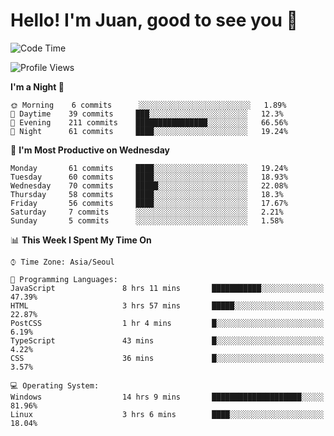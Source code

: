 # Hello! I'm Juan, good to see you 👋

<!--
**Y-k-Y/Y-k-Y** is a ✨ _special_ ✨ repository because its `README.md` (this file) appears on your GitHub profile.

Here are some ideas to get you started:

- 🔭 I’m currently working on ...
- 🌱 I’m currently learning ...
- 👯 I’m looking to collaborate on ...
- 🤔 I’m looking for help with ...
- 💬 Ask me about ...
- 📫 How to reach me: ...
- 😄 Pronouns: ...
- ⚡ Fun fact: ...
-->
<!--
![Profile views](https://gpvc.arturio.dev/Y-k-Y)

[![Omid Nikrah StackOverflow](https://github-readme-stackoverflow.vercel.app/?userID=9517076)](https://stackoverflow.com/users/9517076/i-have-10-fingers)
-->

<!--START_SECTION:waka-->
![Code Time](http://img.shields.io/badge/Code%20Time-40%20hrs%2056%20mins-blue)

![Profile Views](http://img.shields.io/badge/Profile%20Views-6-blue)

**I'm a Night 🦉** 

```text
🌞 Morning    6 commits      ░░░░░░░░░░░░░░░░░░░░░░░░░   1.89% 
🌆 Daytime    39 commits     ███░░░░░░░░░░░░░░░░░░░░░░   12.3% 
🌃 Evening    211 commits    ████████████████░░░░░░░░░   66.56% 
🌙 Night      61 commits     ████░░░░░░░░░░░░░░░░░░░░░   19.24%

```
📅 **I'm Most Productive on Wednesday** 

```text
Monday       61 commits     ████░░░░░░░░░░░░░░░░░░░░░   19.24% 
Tuesday      60 commits     ████░░░░░░░░░░░░░░░░░░░░░   18.93% 
Wednesday    70 commits     █████░░░░░░░░░░░░░░░░░░░░   22.08% 
Thursday     58 commits     ████░░░░░░░░░░░░░░░░░░░░░   18.3% 
Friday       56 commits     ████░░░░░░░░░░░░░░░░░░░░░   17.67% 
Saturday     7 commits      ░░░░░░░░░░░░░░░░░░░░░░░░░   2.21% 
Sunday       5 commits      ░░░░░░░░░░░░░░░░░░░░░░░░░   1.58%

```


📊 **This Week I Spent My Time On** 

```text
⌚︎ Time Zone: Asia/Seoul

💬 Programming Languages: 
JavaScript               8 hrs 11 mins       ███████████░░░░░░░░░░░░░░   47.39% 
HTML                     3 hrs 57 mins       █████░░░░░░░░░░░░░░░░░░░░   22.87% 
PostCSS                  1 hr 4 mins         █░░░░░░░░░░░░░░░░░░░░░░░░   6.19% 
TypeScript               43 mins             █░░░░░░░░░░░░░░░░░░░░░░░░   4.22% 
CSS                      36 mins             █░░░░░░░░░░░░░░░░░░░░░░░░   3.57%

💻 Operating System: 
Windows                  14 hrs 9 mins       ████████████████████░░░░░   81.96% 
Linux                    3 hrs 6 mins        ████░░░░░░░░░░░░░░░░░░░░░   18.04%

```


<!--END_SECTION:waka-->
